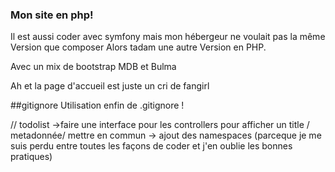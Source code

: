 ### Mon site en php! 

Il est aussi coder avec symfony mais mon hébergeur ne voulait pas la même Version que composer
Alors tadam une autre Version en PHP. 

Avec un mix de bootstrap MDB et Bulma 

Ah et la page d'accueil est juste un cri de fangirl

##gitignore
Utilisation enfin de .gitignore ! 


// todolist
->faire une interface pour les controllers  pour afficher un title / metadonnée/ mettre en commun 
-> ajout des namespaces (parceque je me suis perdu entre toutes les façons de coder et j'en oublie les bonnes pratiques)

